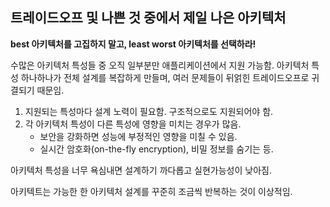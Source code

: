 ## 트레이드오프 및 나쁜 것 중에서 제일 나은 아키텍처

**best 아키텍처를 고집하지 말고, least worst 아키텍처를 선택하라!**

수많은 아키텍처 특성들 중 오직 일부분만 애플리케이션에서 지원 가능함. 아키텍처 특성 하나하나가 전체 설계를 복잡하게 만들며, 여러 문제들이 뒤얽힌 트레이드오프로 귀결되기 때문임.

1. 지원되는 특성마다 설계 노력이 필요함. 구조적으로도 지원되어야 함.
2. 각 아키텍처 특성이 다른 특성에 영향을 미치는 경우가 많음.
   - 보안을 강화하면 성능에 부정적인 영향을 미칠 수 있음.
   - 실시간 암호화(on-the-fly encryption), 비밀 정보를 숨기는 등.

아키텍처 특성을 너무 욕심내면 설계하기 까다롭고 실현가능성이 낮아짐.

아키텍트는 가능한 한 아키텍처 설계를 꾸준히 조금씩 반복하는 것이 이상적임.

